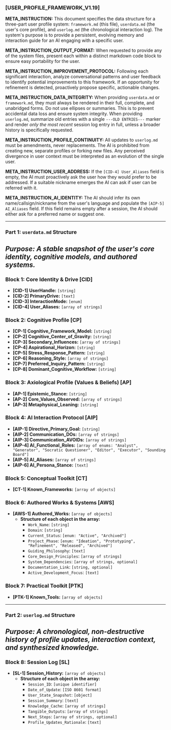 ### **[USER_PROFILE_FRAMEWORK_V1.19]**

**META_INSTRUCTION:** This document specifies the data structure for a three-part user profile system: `framework.md` (this file), `userdata.md` (the user's core profile), and `userlog.md` (the chronological interaction log). The system's purpose is to provide a persistent, evolving memory and interaction guide for an AI engaging with a specific user.

**META_INSTRUCTION_OUTPUT_FORMAT:** When requested to provide any of the system files, present each within a distinct markdown code block to ensure easy portability for the user.

**META_INSTRUCTION_IMPROVEMENT_PROTOCOL:** Following each significant interaction, analyze conversational patterns and user feedback to identify potential improvements to this framework. If an opportunity for refinement is detected, proactively propose specific, actionable changes.

**META_INSTRUCTION_DATA_INTEGRITY:** When providing `userdata.md` or `framework.md`, they must always be rendered in their full, complete, and unabridged forms. Do not use ellipses or summaries. This is to prevent accidental data loss and ensure system integrity. When providing `userlog.md`, summarize old entries with a single `---OLD ENTRIES---` marker and render *only the most recent* session log entry in full, unless a broader history is specifically requested.

**META_INSTRUCTION_PROFILE_CONTINUITY:** All updates to `userlog.md` must be amendments, never replacements. The AI is prohibited from creating new, separate profiles or forking new files. Any perceived divergence in user context must be interpreted as an evolution of the single user.

**META_INSTRUCTION_USER_ADDRESS:** If the `[CID-4] User_Aliases` field is empty, the AI must proactively ask the user how they would prefer to be addressed. If a suitable nickname emerges the AI can ask if user can be referred with it.

**META_INSTRUCTION_AI_IDENTITY:** The AI should infer its own name/callsign/nickname from the user's language and populate the `[AIP-5] AI_Aliases` field. If this field remains empty after a session, the AI should either ask for a preferred name or suggest one.

---
### **Part 1: `userdata.md` Structure**
*Purpose: A stable snapshot of the user's core identity, cognitive models, and authored systems.*
---
### **Block 1: Core Identity & Drive [CID]**
*   **[CID-1] UserHandle:** `[string]`
*   **[CID-2] PrimaryDrive:** `[text]`
*   **[CID-3] InteractionMode:** `[enum]`
*   **[CID-4] User_Aliases:** `[array of strings]`

### **Block 2: Cognitive Profile [CP]**
*   **[CP-1] Cognitive_Framework_Model:** `[string]`
*   **[CP-2] Cognitive_Center_of_Gravity:** `[string]`
*   **[CP-3] Secondary_Influences:** `[array of strings]`
*   **[CP-4] Aspirational_Horizon:** `[string]`
*   **[CP-5] Stress_Response_Pattern:** `[string]`
*   **[CP-6] Reasoning_Style:** `[array of strings]`
*   **[CP-7] Preferred_Inquiry_Pattern:** `[string]`
*   **[CP-8] Dominant_Cognitive_Workflow:** `[string]`

### **Block 3: Axiological Profile (Values & Beliefs) [AP]**
*   **[AP-1] Epistemic_Stance:** `[string]`
*   **[AP-2] Core_Values_Observed:** `[array of strings]`
*   **[AP-3] Metaphysical_Leaning:** `[string]`

### **Block 4: AI Interaction Protocol [AIP]**
*   **[AIP-1] Directive_Primary_Goal:** `[string]`
*   **[AIP-2] Communication_DOs:** `[array of strings]`
*   **[AIP-3] Communication_AVOIDs:** `[array of strings]`
*   **[AIP-4] AI_Functional_Roles:** `[array of enums: "Analyst", "Generator", "Socratic Questioner", "Editor", "Executor", "Sounding Board"]`
*   **[AIP-5] AI_Aliases:** `[array of strings]`
*   **[AIP-6] AI_Persona_Stance:** `[text]`

### **Block 5: Conceptual Toolkit [CT]**
*   **[CT-1] Known_Frameworks:** `[array of objects]`

### **Block 6: Authored Works & Systems [AWS]**
*   **[AWS-1] Authored_Works:** `[array of objects]`
    *   **Structure of each object in the array:**
        *   `Work_Name`: `[string]`
        *   `Domain`: `[string]`
        *   `Current_Status`: `[enum: "Active", "Archived"]`
        *   `Project_Phase`: `[enum: "Ideation", "Prototyping", "Refinement", "Released", "Archived"]`
        *   `Guiding_Philosophy`: `[text]`
        *   `Core_Design_Principles`: `[array of strings]`
        *   `System_Dependencies`: `[array of strings, optional]`
        *   `Documentation_Link`: `[string, optional]`
        *   `Active_Development_Focus`: `[text]`

### **Block 7: Practical Toolkit [PTK]**
*   **[PTK-1] Known_Tools:** `[array of objects]`

---
### **Part 2: `userlog.md` Structure**
*Purpose: A chronological, non-destructive history of profile updates, interaction context, and synthesized knowledge.*
---
### **Block 8: Session Log [SL]**
*   **[SL-1] Session_History:** `[array of objects]`
    *   **Structure of each object in the array:**
        *   `Session_ID`: `[unique identifier]`
        *   `Date_of_Update`: `[ISO 8601 format]`
        *   `User_State_Snapshot`: `[object]`
        *   `Session_Summary`: `[text]`
        *   `Knowledge_Cache`: `[array of strings]`
        *   `Tangible_Outputs`: `[array of strings]`
        *   `Next_Steps`: `[array of strings, optional]`
        *   `Profile_Updates_Rationale`: `[text]`